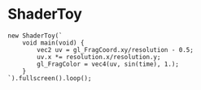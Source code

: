 # ShaderToy


    new ShaderToy(`
        void main(void) {
            vec2 uv = gl_FragCoord.xy/resolution - 0.5;
            uv.x *= resolution.x/resolution.y;
            gl_FragColor = vec4(uv, sin(time), 1.);
        }
    `).fullscreen().loop();
